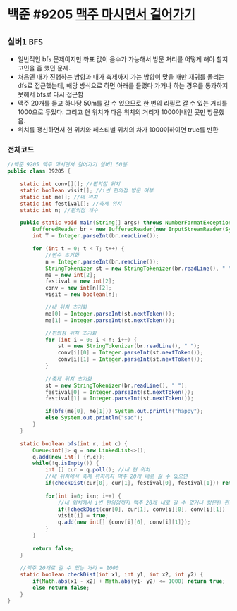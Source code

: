 # 백준 #9205 [맥주 마시면서 걸어가기](https://www.acmicpc.net/problem/9205)
`실버1` `BFS`
---
- 일반적인 bfs 문제이지만 좌표 값이 음수가 가능해서 방문 처리를 어떻게 해야 할지 고민을 좀 했던 문제. 
- 처음엔 내가 진행하는 방향과 내가 축제까지 가는 방향이 맞을 때만 재귀를 돌리는 dfs로 접근했는데, 해당 방식으로 하면 아래를 들렀다 가거나 하는 경우를 통과하지 못해서 bfs로 다시 접근함
- 맥주 20개를 들고 하나당 50m를 갈 수 있으므로 한 번의 리필로 갈 수 있는 거리를 1000으로 두었다. 그리고 현 위치가 다음 위치의 거리가 1000이내인 곳만 방문했음.
- 위치를 갱신하면서 현 위치와 페스티벌 위치의 차가 1000이하이면 true를 반환

### 전체코드
```java
//백준 9205 맥주 마시면서 걸어가기 실버1 50분
public class B9205 {

	static int conv[][]; //편의점 위치
	static boolean visit[]; //i번 편의점 방문 여부
	static int me[]; //내 위치 
	static int festival[]; //축제 위치
	static int n; //편의점 개수

	public static void main(String[] args) throws NumberFormatException, IOException {
		BufferedReader br = new BufferedReader(new InputStreamReader(System.in));
		int T = Integer.parseInt(br.readLine());

		for (int t = 0; t < T; t++) {
			//변수 초기화
			n = Integer.parseInt(br.readLine());
			StringTokenizer st = new StringTokenizer(br.readLine(), " ");
			me = new int[2];
			festival = new int[2];
			conv = new int[n][2];
			visit = new boolean[n];

			//내 위치 초기화
			me[0] = Integer.parseInt(st.nextToken());
			me[1] = Integer.parseInt(st.nextToken());

			//편의점 위치 초기화
			for (int i = 0; i < n; i++) {
				st = new StringTokenizer(br.readLine(), " ");
				conv[i][0] = Integer.parseInt(st.nextToken());
				conv[i][1] = Integer.parseInt(st.nextToken());
			}
			
			//축제 위치 초기화
			st = new StringTokenizer(br.readLine(), " ");
			festival[0] = Integer.parseInt(st.nextToken());
			festival[1] = Integer.parseInt(st.nextToken());

			if(bfs(me[0], me[1])) System.out.println("happy");
			else System.out.println("sad");
		}
	}

	static boolean bfs(int r, int c) {
		Queue<int[]> q = new LinkedList<>();
		q.add(new int[] {r,c});
		while(!q.isEmpty()) {
			int [] cur = q.poll(); //내 현 위치
			//내 위치에서 축제 위치까지 맥주 20개 내로 갈 수 있으면
			if(checkDist(cur[0], cur[1], festival[0], festival[1])) return true; 
			
			for(int i=0; i<n; i++) {
				//내 위치에서 i번 편의점까지 맥주 20개 내로 갈 수 없거나 방문한 편의점이라면 패스
				if(!checkDist(cur[0], cur[1], conv[i][0], conv[i][1]) || visit[i]) continue;
				visit[i] = true;
				q.add(new int[] {conv[i][0], conv[i][1]});
			}
		}
		
		return false;
	}
	
	//맥주 20개로 갈 수 있는 거리 = 1000
	static boolean checkDist(int x1, int y1, int x2, int y2) {
		if(Math.abs(x1 - x2) + Math.abs(y1- y2) <= 1000) return true;
		else return false;
	}
}

```
